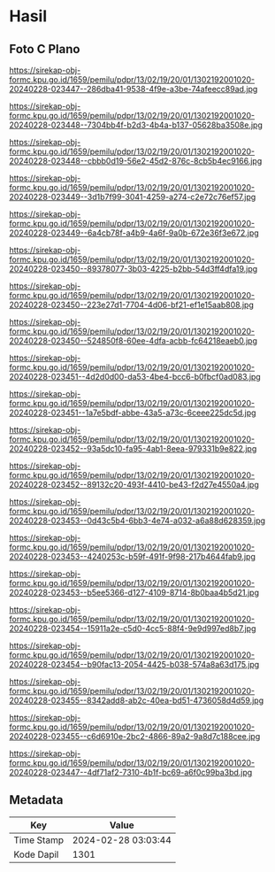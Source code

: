 # Hasil

## Foto C Plano

https://sirekap-obj-formc.kpu.go.id/1659/pemilu/pdpr/13/02/19/20/01/1302192001020-20240228-023447--286dba41-9538-4f9e-a3be-74afeecc89ad.jpg

https://sirekap-obj-formc.kpu.go.id/1659/pemilu/pdpr/13/02/19/20/01/1302192001020-20240228-023448--7304bb4f-b2d3-4b4a-b137-05628ba3508e.jpg

https://sirekap-obj-formc.kpu.go.id/1659/pemilu/pdpr/13/02/19/20/01/1302192001020-20240228-023448--cbbb0d19-56e2-45d2-876c-8cb5b4ec9166.jpg

https://sirekap-obj-formc.kpu.go.id/1659/pemilu/pdpr/13/02/19/20/01/1302192001020-20240228-023449--3d1b7f99-3041-4259-a274-c2e72c76ef57.jpg

https://sirekap-obj-formc.kpu.go.id/1659/pemilu/pdpr/13/02/19/20/01/1302192001020-20240228-023449--6a4cb78f-a4b9-4a6f-9a0b-672e36f3e672.jpg

https://sirekap-obj-formc.kpu.go.id/1659/pemilu/pdpr/13/02/19/20/01/1302192001020-20240228-023450--89378077-3b03-4225-b2bb-54d3ff4dfa19.jpg

https://sirekap-obj-formc.kpu.go.id/1659/pemilu/pdpr/13/02/19/20/01/1302192001020-20240228-023450--223e27d1-7704-4d06-bf21-ef1e15aab808.jpg

https://sirekap-obj-formc.kpu.go.id/1659/pemilu/pdpr/13/02/19/20/01/1302192001020-20240228-023450--524850f8-60ee-4dfa-acbb-fc64218eaeb0.jpg

https://sirekap-obj-formc.kpu.go.id/1659/pemilu/pdpr/13/02/19/20/01/1302192001020-20240228-023451--4d2d0d00-da53-4be4-bcc6-b0fbcf0ad083.jpg

https://sirekap-obj-formc.kpu.go.id/1659/pemilu/pdpr/13/02/19/20/01/1302192001020-20240228-023451--1a7e5bdf-abbe-43a5-a73c-6ceee225dc5d.jpg

https://sirekap-obj-formc.kpu.go.id/1659/pemilu/pdpr/13/02/19/20/01/1302192001020-20240228-023452--93a5dc10-fa95-4ab1-8eea-979331b9e822.jpg

https://sirekap-obj-formc.kpu.go.id/1659/pemilu/pdpr/13/02/19/20/01/1302192001020-20240228-023452--89132c20-493f-4410-be43-f2d27e4550a4.jpg

https://sirekap-obj-formc.kpu.go.id/1659/pemilu/pdpr/13/02/19/20/01/1302192001020-20240228-023453--0d43c5b4-6bb3-4e74-a032-a6a88d628359.jpg

https://sirekap-obj-formc.kpu.go.id/1659/pemilu/pdpr/13/02/19/20/01/1302192001020-20240228-023453--4240253c-b59f-491f-9f98-217b4644fab9.jpg

https://sirekap-obj-formc.kpu.go.id/1659/pemilu/pdpr/13/02/19/20/01/1302192001020-20240228-023453--b5ee5366-d127-4109-8714-8b0baa4b5d21.jpg

https://sirekap-obj-formc.kpu.go.id/1659/pemilu/pdpr/13/02/19/20/01/1302192001020-20240228-023454--15911a2e-c5d0-4cc5-88f4-9e9d997ed8b7.jpg

https://sirekap-obj-formc.kpu.go.id/1659/pemilu/pdpr/13/02/19/20/01/1302192001020-20240228-023454--b90fac13-2054-4425-b038-574a8a63d175.jpg

https://sirekap-obj-formc.kpu.go.id/1659/pemilu/pdpr/13/02/19/20/01/1302192001020-20240228-023455--8342add8-ab2c-40ea-bd51-4736058d4d59.jpg

https://sirekap-obj-formc.kpu.go.id/1659/pemilu/pdpr/13/02/19/20/01/1302192001020-20240228-023455--c6d6910e-2bc2-4866-89a2-9a8d7c188cee.jpg

https://sirekap-obj-formc.kpu.go.id/1659/pemilu/pdpr/13/02/19/20/01/1302192001020-20240228-023447--4df71af2-7310-4b1f-bc69-a6f0c99ba3bd.jpg


## Metadata

| Key        | Value               |
| ---------- | ------------------- |
| Time Stamp | 2024-02-28 03:03:44 |
| Kode Dapil | 1301                |



